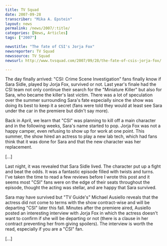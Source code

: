 ```yaml
---
title: TV Squad
date: 2007-09-28
transcriber: "Mika A. Epstein"
layout: news
permalink: /news/2007/:title/
categories: [News, Articles]
tags: ["2007"]

newstitle: "The fate of CSI's Jorja Fox"
newsreporter: TV Squad
newssource: TV Squad
newsurl: http://www.tvsquad.com/2007/09/28/the-fate-of-csis-jorja-fox/

---
```


The day finally arrived: "CSI: Crime Scene Investigation" fans finally know if Sara Sidle, played by Jorja Fox, survived or not. Last year's finale had the CSI team not only continue their search for the "Miniature Killer" but also for Sara, who became the killer's last victim. There was a lot of speculation over the summer surrounding Sara's fate especially since the show was doing its best to keep it a secret (fans were told they would at least see Sara under the car in the premiere but didn't say more).

Back in April, we learn that "CSI" was planning to kill off a main character and in the following weeks, Sara's name started to pop. Jorja Fox was not a happy camper, even refusing to show up for work at one point. This summer, the show hired an actress to play a new lab tech, which had fans think that it was done for Sara and that the new character was her replacement.

[...]

Last night, it was revealed that Sara Sidle lived. The character put up a fight and beat the odds. It was a fantastic episode filled with twists and turns. I've taken the time to read a few reviews before I wrote this post and it seems most "CSI" fans were on the edge of their seats throughout the episode, thought the acting was stellar, and are happy that Sara survived.

Sara may have survived but "TV Guide's" Michael Ausiello reveals that the actress did not come to terms with the show contract-wise and will be departing "CSI" later this fall. Minutes after the premiere aired, Ausiello posted an interesting interview with Jorja Fox in which the actress doesn't want to confirm if she will be departing or not (there is a clause in her contract preventing her from giving spoilers). The interview is worth the read, especially if you are a "CSI" fan.

[...]
